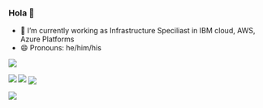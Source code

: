 ### Hola 👋
- 🔭 I’m currently working as Infrastructure Speciliast in IBM cloud, AWS, Azure Platforms
- 😄 Pronouns: he/him/his



<!--
**ranjithsaliyan/ranjithsaliyan** is a ✨ _special_ ✨ repository because its `README.md` (this file) appears on your GitHub profile.
-->

![](https://github-profile-trophy.vercel.app/?username=ranjithsaliyan&theme=dracula)

<a>
  <img align="left" src="https://github-profile-summary-cards.vercel.app/api/cards/most-commit-language?username=ranjithsaliyan&theme=dracula" />
</a>

<a>
  <img align='float:right' src="https://github-readme-stats.vercel.app/api?username=ranjithsaliyan&theme=dracula"/>
</a>

<a>
  <img align="center" src="https://github-profile-summary-cards.vercel.app/api/cards/repos-per-language?username=ranjithsaliyan&theme=dracula" />
</a>


![](https://github-profile-summary-cards.vercel.app/api/cards/profile-details?username=ranjithsaliyan&theme=dracula)
